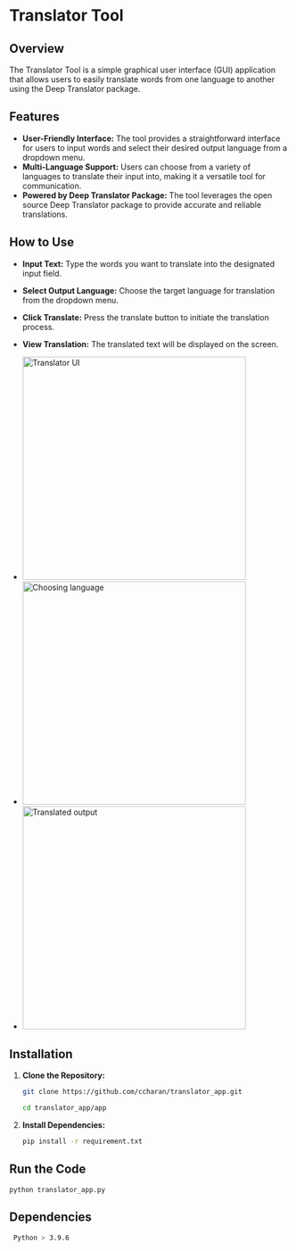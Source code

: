 # Translator Tool

## Overview

The Translator Tool is a simple graphical user interface (GUI) application that allows users to easily translate words from one language to another using the Deep Translator package.

## Features

- **User-Friendly Interface:** The tool provides a straightforward interface for users to input words and select their desired output language from a dropdown menu.
- **Multi-Language Support:** Users can choose from a variety of languages to translate their input into, making it a versatile tool for communication.
- **Powered by Deep Translator Package:** The tool leverages the open source Deep Translator package to provide accurate and reliable translations.

## How to Use
- **Input Text:** Type the words you want to translate into the designated input field.
- **Select Output Language:** Choose the target language for translation from the dropdown menu.
- **Click Translate:** Press the translate button to initiate the translation process.
- **View Translation:** The translated text will be displayed on the screen.

- <img width="400" alt="Translator UI" src="https://github.com/ccharan/translator/assets/72061061/fbcfae94-8c72-4d4a-b075-f74a4ce795cc">

- <img width="400" alt="Choosing language" src="https://github.com/ccharan/translator/assets/72061061/62ffcdb8-9c60-4385-a4e5-044bfd6f82d0">

- <img width="400" alt="Translated output" src="https://github.com/ccharan/translator/assets/72061061/af254aeb-b0b0-4ad0-af46-d67b56a54b65">

## Installation

1. **Clone the Repository:**
   ```bash
   git clone https://github.com/ccharan/translator_app.git

   cd translator_app/app

2. **Install Dependencies:**
    ```bash
    pip install -r requirement.txt

## Run the Code
    python translator_app.py


## Dependencies
   ```bash
    Python > 3.9.6
   ```









